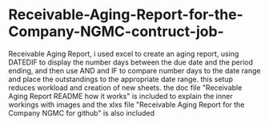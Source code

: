 # Receivable-Aging-Report-for-the-Company-NGMC-contruct-job-
Receivable Aging Report, i used excel to create an aging report, using DATEDIF to display the number days between the due date and the period ending, and then use AND and IF to compare number days to the date range and place the outstandings to the appropriate date range. this setup reduces workload and creation of new sheets.
the doc file "Receivable Aging Report README how it works" is included to explain the inner workings with images
and the xlxs file "Receivable Aging Report for the Company NGMC  for github" is also included
